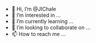 - 👋 Hi, I’m @JIChale
- 👀 I’m interested in ...
- 🌱 I’m currently learning ...
- 💞️ I’m looking to collaborate on ...
- 📫 How to reach me ...

<!---
JIChale/JIChale is a ✨ special ✨ repository because its `README.md` (this file) appears on your GitHub profile.
You can click the Preview link to take a look at your changes.
--->
